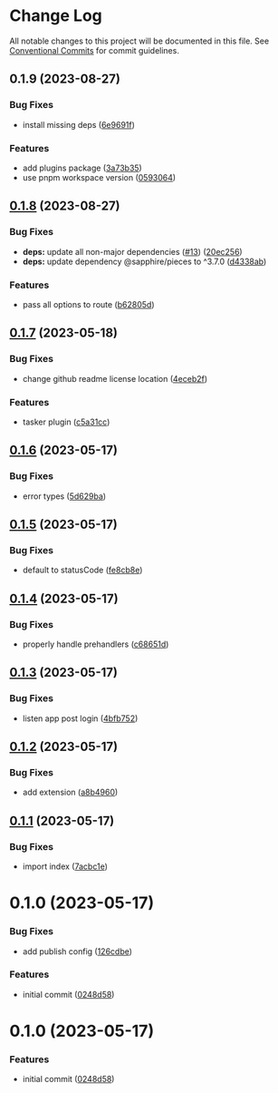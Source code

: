 # Change Log

All notable changes to this project will be documented in this file.
See [Conventional Commits](https://conventionalcommits.org) for commit guidelines.

## 0.1.9 (2023-08-27)


### Bug Fixes

* install missing deps ([6e9691f](https://github.com/NezuChan/library/commit/6e9691fa20abbf18f3c56c5bb6ce012104315889))


### Features

* add plugins package ([3a73b35](https://github.com/NezuChan/library/commit/3a73b35faa1c91c3396b3b3b5f23f1cb1b49c1ae))
* use pnpm workspace version ([0593064](https://github.com/NezuChan/library/commit/05930644af446f6d82511c1ce4d921e9f800f150))





## [0.1.8](https://github.com/NezuChan/plugins/compare/@nezuchan/fastify-plugin@0.1.7...@nezuchan/fastify-plugin@0.1.8) (2023-08-27)


### Bug Fixes

* **deps:** update all non-major dependencies ([#13](https://github.com/NezuChan/plugins/issues/13)) ([20ec256](https://github.com/NezuChan/plugins/commit/20ec25624494c9b8bfbdcc56bbf7d33c063b7e87))
* **deps:** update dependency @sapphire/pieces to ^3.7.0 ([d4338ab](https://github.com/NezuChan/plugins/commit/d4338ab30582b7877a0d1f2865ba103b0cf5577a))


### Features

* pass all options to route ([b62805d](https://github.com/NezuChan/plugins/commit/b62805d1fd02dd731ba94807b290e46320c704e1))





## [0.1.7](https://github.com/NezuChan/plugins/compare/@nezuchan/fastify-plugin@0.1.6...@nezuchan/fastify-plugin@0.1.7) (2023-05-18)


### Bug Fixes

* change github readme license location ([4eceb2f](https://github.com/NezuChan/plugins/commit/4eceb2f24fd13a20a16cfebaa5e303112f7e6e7a))


### Features

* tasker plugin ([c5a31cc](https://github.com/NezuChan/plugins/commit/c5a31cc267237cba2830743bed407fe5beb0c626))





## [0.1.6](https://github.com/NezuChan/plugins/compare/@nezuchan/fastify-plugin@0.1.5...@nezuchan/fastify-plugin@0.1.6) (2023-05-17)


### Bug Fixes

* error types ([5d629ba](https://github.com/NezuChan/plugins/commit/5d629ba90450de3b9b5b86895a8fca18b910e2c7))





## [0.1.5](https://github.com/NezuChan/plugins/compare/@nezuchan/fastify-plugin@0.1.4...@nezuchan/fastify-plugin@0.1.5) (2023-05-17)


### Bug Fixes

* default to statusCode ([fe8cb8e](https://github.com/NezuChan/plugins/commit/fe8cb8ebbf02fe86e787c673bcd85062124e0b04))





## [0.1.4](https://github.com/NezuChan/plugins/compare/@nezuchan/fastify-plugin@0.1.3...@nezuchan/fastify-plugin@0.1.4) (2023-05-17)


### Bug Fixes

* properly handle prehandlers ([c68651d](https://github.com/NezuChan/plugins/commit/c68651de344a45a061d03476b66e48b3ee9d00d0))





## [0.1.3](https://github.com/NezuChan/plugins/compare/@nezuchan/fastify-plugin@0.1.2...@nezuchan/fastify-plugin@0.1.3) (2023-05-17)


### Bug Fixes

* listen app post login ([4bfb752](https://github.com/NezuChan/plugins/commit/4bfb752361429e7fb35a8d1a175c4b8f2c6a93b1))





## [0.1.2](https://github.com/NezuChan/plugins/compare/@nezuchan/fastify-plugin@0.1.1...@nezuchan/fastify-plugin@0.1.2) (2023-05-17)


### Bug Fixes

* add extension ([a8b4960](https://github.com/NezuChan/plugins/commit/a8b49606504e3913e789283ec394f21d55a82835))





## [0.1.1](https://github.com/NezuChan/plugins/compare/@nezuchan/fastify-plugin@0.1.0...@nezuchan/fastify-plugin@0.1.1) (2023-05-17)


### Bug Fixes

* import index ([7acbc1e](https://github.com/NezuChan/plugins/commit/7acbc1ef93b3d1d277eb602e57c6e82044a587fb))





# 0.1.0 (2023-05-17)


### Bug Fixes

* add publish config ([126cdbe](https://github.com/NezuChan/plugins/commit/126cdbe808befe33fd66f1091ebbb7b0e9aa68be))


### Features

* initial commit ([0248d58](https://github.com/NezuChan/plugins/commit/0248d58885181fc6168ab46aee1a60101545b62a))





# 0.1.0 (2023-05-17)


### Features

* initial commit ([0248d58](https://github.com/NezuChan/plugins/commit/0248d58885181fc6168ab46aee1a60101545b62a))
